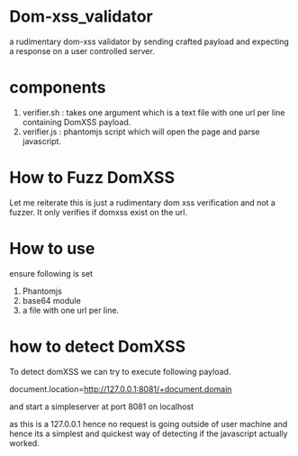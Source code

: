 # Dom-xss_validator
a rudimentary dom-xss validator by sending crafted payload and expecting a response on a user controlled server.

# components
1. verifier.sh : takes one argument which is a text file with one url per line containing DomXSS payload.
2. verifier.js : phantomjs script which will open the page and parse javascript.

# How to Fuzz DomXSS
Let me reiterate this is just a rudimentary dom xss verification and not a fuzzer. It only verifies if domxss exist on the url.

# How to use

ensure following is set
1. Phantomjs
  1. base64 module
2. a file with one url per line.


# how to detect DomXSS

To detect domXSS we can try to execute following payload.

document.location=http://127.0.0.1:8081/+document.domain

and start a simpleserver at port 8081 on localhost

as this is a 127.0.0.1 hence no request is going outside of user machine and hence its a simplest and quickest way of detecting if the javascript actually worked.



